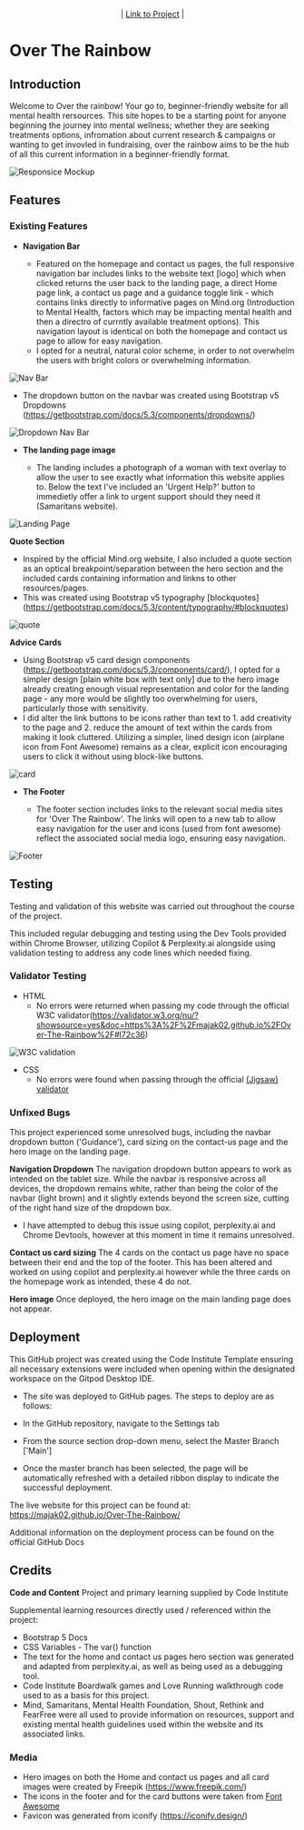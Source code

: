 


<p align="center">
| <a href="https://majak02.github.io/Over-The-Rainbow/" target="_blank">Link to Project</a> |
</p>

# Over The Rainbow

## Introduction
Welcome to Over the rainbow! Your go to, beginner-friendly website for all mental health rersources. This site hopes to be a starting point for anyone beginning the journey into mental  wellness; whether they are seeking treatments options,  infromation about current research & campaigns or wanting to get invovled in fundraising, over the rainbow aims to be the hub of all this current information in a beginner-friendly format. 

![Responsice Mockup](https://github.com/lucyrush/readme-template/blob/master/media/love_running_mockup.png)

## Features 

### Existing Features

- __Navigation Bar__

  - Featured on the homepage and contact us pages, the full responsive navigation bar includes links to the website text [logo] which when clicked returns the user back to the landing page, a direct Home page link, a contact us page and a guidance toggle link - which contains links directly to informative pages on Mind.org (Introduction to Mental Health, factors which may be impacting mental health and then a directro of currntly available treatment options). This navigation layout is identical on both the homepage and contact us page to allow for easy navigation.
  - I opted for a neutral, natural color scheme, in order to not overwhelm the users with bright colors or overwhelming information. 

![Nav Bar](/docs/screenshots/navbar.png)

- The dropdown button on the navbar was created using Bootstrap v5 Dropdowns (https://getbootstrap.com/docs/5.3/components/dropdowns/)

![Dropdown Nav Bar](docs/screenshots/nav-dropdown.png)

- __The landing page image__

  - The landing includes a photograph of a woman with text overlay to allow the user to see exactly what information this website applies to. Below the text I've included an 'Urgent Help?' button to immedietly offer a link to urgent support should they need it (Samaritans website). 
  

![Landing Page](/docs/screenshots/hero-image.png)

__Quote Section__
- Inspired by the official Mind.org website, I also included a quote section as an optical breakpoint/separation between the hero section and the included cards containing information and linkns to other resources/pages.
- This was created using Bootstrap v5 typography [blockquotes] (https://getbootstrap.com/docs/5.3/content/typography/#blockquotes)

![quote](/docs/screenshots/quote.png)

__Advice Cards__
- Using Bootstrap v5 card design components (https://getbootstrap.com/docs/5.3/components/card/), I opted for a simpler design [plain white box with text only] due to the hero image already creating enough visual representation and color for the landing page - any more would be slightly too overwhelming for users, particularly those with sensitivity.
- I did alter the link buttons to be icons rather than text to 1. add creativity to the page and 2. reduce the amount of text within the cards from making it look cluttered. Utilizing a simpler, lined design icon (airplane icon from Font Awesome) remains as a clear, explicit icon encouraging users to click it without using block-like buttons.

![card](/docs/screenshots/homepage-cards.png)

- __The Footer__ 

  - The footer section includes links to the relevant social media sites for 'Over The Rainbow'. The links will open to a new tab to allow easy navigation for the user and icons (used from font awesome) reflect the associated social media logo, ensuring easy navigation. 

![Footer](/docs/screenshots/footer.png)



## Testing 

Testing and validation of this website was carried out throughout the course of the project.

This included regular debugging and testing using the Dev Tools provided within Chrome Browser, utilizing Copilot & Perplexity.ai alongside using validation testing to address any code lines which needed fixing.


### Validator Testing 

- HTML
  - No errors were returned when passing my code through the official W3C validator(https://validator.w3.org/nu/?showsource=yes&doc=https%3A%2F%2Fmajak02.github.io%2FOver-The-Rainbow%2F#l72c36)
 
![W3C validation](/docs/screenshots/validation.png)
  
- CSS
  - No errors were found when passing through the official [(Jigsaw) validator](https://jigsaw.w3.org/css-validator/validator?uri=https%3A%2F%2Fvalidator.w3.org%2Fnu%2F%3Fdoc%3Dhttps%253A%252F%252Fcode-institute-org.github.io%252Flove-running-2.0%252Findex.html&profile=css3svg&usermedium=all&warning=1&vextwarning=&lang=en#css)

### Unfixed Bugs

This project experienced some unresolved bugs, including the navbar dropdown button ('Guidance'), card sizing on the contact-us page and the hero image on the landing page. 

__Navigation Dropdown__ 
  The navigation dropdown button appears to work as intended on the tablet size. While the navbar is responsive across all devices, the dropdown remains white, rather than being the color of the navbar (light brown) and it slightly extends beyond the screen size, cutting of the right hand size of the dropdown box. 

  - I have attempted to debug this issue using copilot, perplexity.ai and Chrome Devtools, however at this moment in time it remains unresolved. 

  __Contact us card sizing__ 
  The 4 cards on the contact us page have no space between their end and the top of the footer. This has been altered and worked on using copilot and perplexity.ai however while the three cards on the homepage work as intended, these 4 do not. 

  __Hero image__ 
  Once deployed, the hero image on the main landing page does not appear. 

## Deployment

This GitHub project was created using the Code Institute Template ensuring all necessary extensions were included when opening within the designated workspace on the Gitpod Desktop IDE.

- The site was deployed to GitHub pages. The steps to deploy are as follows:

- In the GitHub repository, navigate to the Settings tab
- From the source section drop-down menu, select the Master Branch ['Main']
- Once the master branch has been selected, the page will be automatically refreshed with a detailed ribbon display to indicate the successful deployment.

The live website for this project can be found at: https://majak02.github.io/Over-The-Rainbow/ 

Additional information on the deployment process can be found on the official GitHub Docs


## Credits 
__Code and Content__
Project and primary learning supplied by Code Institute

Supplemental learning resources directly used / referenced within the project:
- Bootstrap 5 Docs
- CSS Variables - The var() function
- The text for the home and contact us pages hero section was generated and adapted from perplexity.ai, as well as being used as a debugging tool.
- Code Institute Boardwalk games and Love Running walkthrough code used to as a basis for this project.
- Mind, Samaritans, Mental Health Foundation, Shout, Rethink and FearFree were all used to provide information on resources, support and existing mental health guidelines used within the website and its associated links.


### Media

- Hero images on both the Home and contact us pages and all card images were created by Freepik (https://www.freepik.com/)
- The icons in the footer and for the card buttons were taken from [Font Awesome](https://fontawesome.com/)
- Favicon was generated from iconify (https://iconify.design/) 





